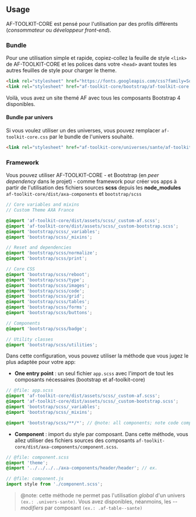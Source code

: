 ## Usage

AF-TOOLKIT-CORE est pensé pour l'utilisation par des profils différents (_consommateur_ ou _développeur front-end_).

### Bundle

Pour une utilisation simple et rapide, copiez-collez la feuille de style `<link>` de AF-TOOLKIT-CORE et les polices dans votre `<head>` avant toutes les autres feuilles de style pour charger le theme.

```html
<link rel="stylesheet" href="https://fonts.googleapis.com/css?family=Source+Sans+Pro:400,600,700">
<link rel="stylesheet" href="af-toolkit-core/bootstrap/af-toolkit-core.css">
```

Voilà, vous avez un site themé AF avec tous les composants Bootstrap 4 disponibles.

#### Bundle par univers

Si vous voulez utiliser un des universes, vous pouvez remplacer `af-toolkit-core.css` par le bundle de l'univers souhaité.

```html
<link rel="stylesheet" href="af-toolkit-core/universes/sante/af-toolkit-core-sante.css">
```

### Framework

Vous pouvez utiliser AF-TOOLKIT-CORE - et Bootstrap (en _peer dependency_ dans le projet) - comme framework pour créer vos apps à partir de l'utilisation des fichiers sources **scss** depuis les **node_modules** `af-toolkit-core/dist/axa-components` et `bootstrap/scss`

```scss
// Core variables and mixins
// Custom Theme AXA France

@import 'af-toolkit-core/dist/assets/scss/_custom-af.scss';
@import 'af-toolkit-core/dist/assets/scss/_custom-bootstrap.scss';
@import 'bootstrap/scss/_variables';
@import 'bootstrap/scss/_mixins';

// Reset and dependencies
@import 'bootstrap/scss/normalize';
@import 'bootstrap/scss/print';

// Core CSS
@import 'bootstrap/scss/reboot';
@import 'bootstrap/scss/type';
@import 'bootstrap/scss/images';
@import 'bootstrap/scss/code';
@import 'bootstrap/scss/grid';
@import 'bootstrap/scss/tables';
@import 'bootstrap/scss/forms';
@import 'bootstrap/scss/buttons';

// Components
@import 'bootstrap/scss/badge';

// Utility classes
@import 'bootstrap/scss/utilities';
```

Dans cette configuration, vous pouvez utiliser la méthode que vous jugez le plus adaptée pour votre app:

*   **One entry point** : un seul fichier `app.scss` avec l'import de tout les composants nécessaires (bootstrap et af-toolkit-core)

```scss
// @file: app.scss
@import 'af-toolkit-core/dist/assets/scss/_custom-af.scss';
@import 'af-toolkit-core/dist/assets/scss/_custom-bootstrap.scss';
@import 'bootstrap/scss/_variables';
@import 'bootstrap/scss/_mixins';

@import 'bootstrap/scss/**/*'; // @note: all components; note code compilant
```

*   **Component** : import du style par composant. Dans cette méthode, vous allez utiliser des fichiers sources des composants `af-toolkit-core/dist/axa-components/component.scss`.

```scss
// @file: component.scss
@import 'theme';
@import '../../../../axa-components/header/header'; // ex.
```

```javascript
// @file: component.js
import style from './component.scss';
```

> @note: cette méthode ne permet pas l'utilisation _global_ d'un univers `(ex.: .univers-sante)`.
> Vous avez disponibles, néanmoins, les _--modifiers_ par composant `(ex.: .af-table--sante)`
